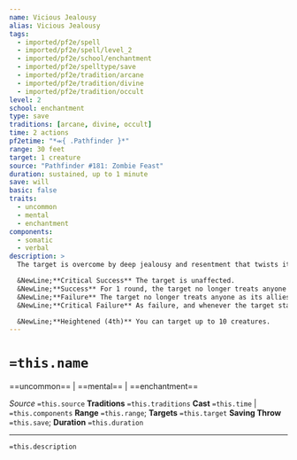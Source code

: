 ```yaml
---
name: Vicious Jealousy
alias: Vicious Jealousy
tags:
  - imported/pf2e/spell
  - imported/pf2e/spell/level_2
  - imported/pf2e/school/enchantment
  - imported/pf2e/spelltype/save
  - imported/pf2e/tradition/arcane
  - imported/pf2e/tradition/divine
  - imported/pf2e/tradition/occult
level: 2
school: enchantment
type: save
traditions: [arcane, divine, occult]
time: 2 actions
pf2etime: "*⬺{ .Pathfinder }*"
range: 30 feet
target: 1 creature
source: "Pathfinder #181: Zombie Feast"
duration: sustained, up to 1 minute
save: will
basic: false
traits:
  - uncommon
  - mental
  - enchantment
components:
  - somatic
  - verbal
description: >
  The target is overcome by deep jealousy and resentment that twists its mind against other creatures. It must attempt a Will save.

  &NewLine;**Critical Success** The target is unaffected.
  &NewLine;**Success** For 1 round, the target no longer treats anyone as its allies. The spell then ends.
  &NewLine;**Failure** The target no longer treats anyone as its allies. The target can't take the Aid reaction or any action that would directly benefit another creature, such as casting a beneficial spell on them, though it can still take actions that indirectly benefit other creatures, such as fighting the same foes.
  &NewLine;**Critical Failure** As failure, and whenever the target starts its turn within reach of a creature it previously considered an ally, it must spend its first action on its turn to berate the creature or otherwise wave it away.

  &NewLine;**Heightened (4th)** You can target up to 10 creatures.
---
```

# `=this.name`
==uncommon== | ==mental== | ==enchantment==

*Source* `=this.source`
**Traditions** `=this.traditions`
**Cast** `=this.time` | `=this.components`
**Range** `=this.range`; **Targets** `=this.target`
**Saving Throw** `=this.save`; **Duration** `=this.duration`

***
`=this.description`